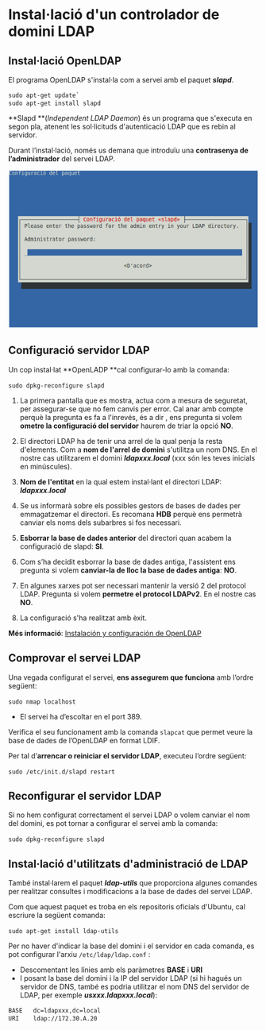 # Instal·lació d'un controlador de domini LDAP

## Instal·lació OpenLDAP

El programa OpenLDAP s'instal·la com a servei amb el paquet **_slapd_**.

  ```
  sudo apt-get update`
  sudo apt-get install slapd
  ```

**Slapd **(_Independent LDAP Daemon_) és un programa que s'executa en segon pla, atenent les sol·licituds d'autenticació LDAP que es rebin al servidor.

Durant l’instal·lació, només us demana que introduïu una **contrasenya de l’administrador** del servei LDAP.

![](/assets/slapd_instalacio.png)

## Configuració servidor LDAP

Un cop instal·lat **OpenLADP **cal configurar-lo amb la comanda:
  
  `sudo dpkg-reconfigure slapd`

1. La primera pantalla que es mostra, actua com a mesura de seguretat, per assegurar-se que no fem canvis per error.
Cal anar amb compte perquè la pregunta es fa a l'inrevés, és a dir , ens pregunta si volem **ometre la configuració del servidor** haurem de triar la opció **NO**. 

2. El directori LDAP ha de tenir una arrel de la qual penja la resta d'elements. Com a **nom de l'arrel de domini** s'utilitza un nom DNS. En el nostre cas utilitzarem el domini **_ldapxxx.local_** (xxx són les teves inicials en minúscules).

3. **Nom de l'entitat** en la qual estem instal·lant el directori LDAP: **_ldapxxx.local_**

4. Se us informarà sobre els possibles gestors de bases de dades per emmagatzemar el directori. Es recomana **HDB** perquè ens permetrà canviar els noms dels subarbres si fos necessari.

5. **Esborrar la base de dades anterior** del directori quan acabem la configuració de slapd: **SI**.

6. Com s’ha decidit esborrar la base de dades antiga, l'assistent ens pregunta si volem **canviar-la de lloc la base de dades antiga**: **NO**.

7. En algunes xarxes pot ser necessari mantenir la versió 2 del protocol LDAP. Pregunta si volem **permetre el protocol LDAPv2**. En el nostre cas **NO**.

8. La configuració s'ha realitzat amb èxit.

**Més informació**: [Instalación y configuración de OpenLDAP](http://www.ite.educacion.es/formacion/materiales/85/cd/linux/m6/instalacin_y_configuracin_de_openldap.html)

## Comprovar el servei LDAP

Una vegada configurat el servei, **ens assegurem que funciona** amb l’ordre següent:

   `sudo nmap localhost`
  
* El servei ha d’escoltar en el port 389.

Verifica el seu funcionament amb la comanda `slapcat` que permet veure la base de dades de l’OpenLDAP en format LDIF. 

Per tal d’**arrencar o reiniciar el servidor LDAP**, executeu l’ordre següent:

   `sudo /etc/init.d/slapd restart`
   
## Reconfigurar el servidor LDAP

Si no hem configurat correctament el servei LDAP o volem canviar el nom del domini, es pot tornar a configurar el servei amb la comanda:

 `sudo dpkg-reconfigure slapd`
 
## Instal·lació d'utilitzats d'administració de LDAP

També instal·larem el paquet **_ldap-utils_** que proporciona algunes comandes per realitzar consultes i modificacions a la base de dades del servei LDAP.

Com que aquest paquet es troba en els repositoris oficials d'Ubuntu, cal escriure la següent comanda:

  `sudo apt-get install ldap-utils`
  
Per no haver d'indicar la base del domini i el servidor en cada comanda, es pot configurar l'arxiu `/etc/ldap/ldap.conf` :
  * Descomentant les línies amb els paràmetres **BASE** i **URI**
  * I posant la base del domini i la IP del servidor LDAP (si hi hagués un servidor de DNS, també es podria utilitzar el nom DNS del servidor de LDAP, per exemple **_usxxx.ldapxxx.local_**):

  ```
  BASE   dc=ldapxxx,dc=local
  URI    ldap://172.30.A.20  
  ```




